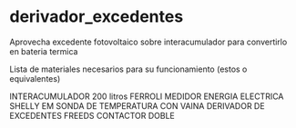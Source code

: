 # derivador_excedentes
Aprovecha excedente fotovoltaico sobre interacumulador para convertirlo en bateria termica

Lista de materiales necesarios para su funcionamiento (estos o equivalentes)

INTERACUMULADOR 200 litros FERROLI 
MEDIDOR ENERGIA ELECTRICA SHELLY EM
SONDA DE TEMPERATURA CON VAINA
DERIVADOR DE EXCEDENTES FREEDS
CONTACTOR DOBLE

